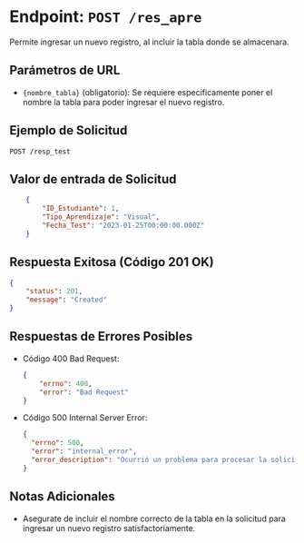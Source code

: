 # Endpoint: `POST /res_apre`

Permite ingresar un nuevo registro, al incluir la tabla donde se almacenara.


## Parámetros de URL
- `{nombre_tabla}` (obligatorio): Se requiere especificamente poner el nombre la tabla para poder ingresar el nuevo registro.

## Ejemplo de Solicitud
```http
POST /resp_test
```

## Valor de entrada de Solicitud
```json
    {
        "ID_Estudiante": 1,
        "Tipo_Aprendizaje": "Visual",
        "Fecha_Test": "2023-01-25T00:00:00.000Z"
    }
```

## Respuesta Exitosa (Código 201 OK)
```json
{
    "status": 201, 
    "message": "Created"
}
```

## Respuestas de Errores Posibles
- Código 400 Bad Request:

    ```json
   { 
        "errno": 400, 
        "error": "Bad Request" 
    }
    ```

- Código 500 Internal Server Error:
  ```json
  {
    "errno": 500,
    "error": "internal_error",
    "error_description": "Ocurrió un problema para procesar la solicitud"
  }
  ``` 

## Notas Adicionales

- Asegurate de incluir el nombre correcto de la tabla en la solicitud para ingresar un nuevo registro satisfactoriamente.